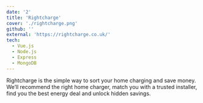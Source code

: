 ```yaml
---
date: '2'
title: 'Rightcharge'
cover: './rightcharge.png'
github: ''
external: 'https://rightcharge.co.uk/'
tech:
  - Vue.js
  - Node.js
  - Express
  - MongoDB
---
```


Rightcharge is the simple way to sort your home charging and save money. We’ll recommend the right home charger, match you with a trusted installer, find you the best energy deal and unlock hidden savings.
